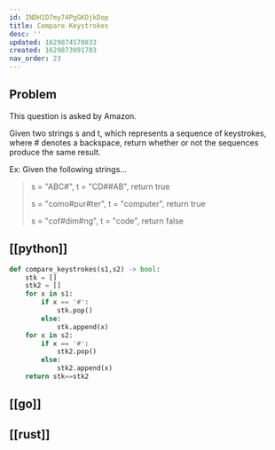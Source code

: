 ```yaml
---
id: INDH1D7my74PgGKOjkDop
title: Compare Keystrokes
desc: ''
updated: 1629874570833
created: 1629873991703
nav_order: 23
---
```

## Problem

This question is asked by Amazon.

Given two strings s and t, which represents a sequence of keystrokes, where # denotes a backspace, return whether or not the sequences produce the same result.

Ex: Given the following strings...

> s = "ABC#", t = "CD##AB", return true
>
> s = "como#pur#ter", t = "computer", return true
>
> s = "cof#dim#ng", t = "code", return false

## [[python]]

```python
def compare_keystrokes(s1,s2) -> bool:
    stk = []
    stk2 = []
    for x in s1:
        if x == '#':
            stk.pop()
        else:
            stk.append(x)
    for x in s2:
        if x == '#':
            stk2.pop()
        else:
            stk2.append(x)
    return stk==stk2
```

## [[go]]

## [[rust]]

